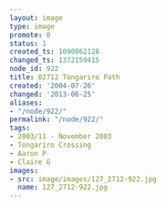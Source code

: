 ```yaml
---
layout: image
type: image
promote: 0
status: 1
created_ts: 1090862128
changed_ts: 1372159415
node_id: 922
title: 02712 Tongariro Path
created: '2004-07-26'
changed: '2013-06-25'
aliases:
- "/node/922/"
permalink: "/node/922/"
tags:
- 2003/11 - November 2003
- Tongariro Crossing
- Aaron P
- Claire G
images:
- src: image/images/127_2712-922.jpg
  name: 127_2712-922.jpg
---
```


